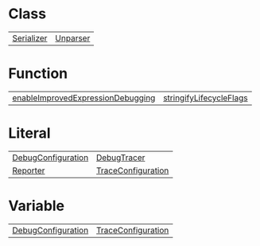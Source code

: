 # Class



|                                                                                              |                                                                                          |
| -------------------------------------------------------------------------------------------- | ---------------------------------------------------------------------------------------- |
| [Serializer](https://hamedfathi.gitbook.io/aurelia-2-doc-api/debug/binding/class/serializer) | [Unparser](https://hamedfathi.gitbook.io/aurelia-2-doc-api/debug/binding/class/unparser) |



# Function



|                                                                                                                                               |                                                                                                                   |
| --------------------------------------------------------------------------------------------------------------------------------------------- | ----------------------------------------------------------------------------------------------------------------- |
| [enableImprovedExpressionDebugging](https://hamedfathi.gitbook.io/aurelia-2-doc-api/debug/binding/function/enableimprovedexpressiondebugging) | [stringifyLifecycleFlags](https://hamedfathi.gitbook.io/aurelia-2-doc-api/debug/function/stringifylifecycleflags) |



# Literal



|                                                                                                        |                                                                                                        |
| ------------------------------------------------------------------------------------------------------ | ------------------------------------------------------------------------------------------------------ |
| [DebugConfiguration](https://hamedfathi.gitbook.io/aurelia-2-doc-api/debug/literal/debugconfiguration) | [DebugTracer](https://hamedfathi.gitbook.io/aurelia-2-doc-api/debug/literal/debugtracer)               |
| [Reporter](https://hamedfathi.gitbook.io/aurelia-2-doc-api/debug/literal/reporter)                     | [TraceConfiguration](https://hamedfathi.gitbook.io/aurelia-2-doc-api/debug/literal/traceconfiguration) |



# Variable



|                                                                                                         |                                                                                                         |
| ------------------------------------------------------------------------------------------------------- | ------------------------------------------------------------------------------------------------------- |
| [DebugConfiguration](https://hamedfathi.gitbook.io/aurelia-2-doc-api/debug/variable/debugconfiguration) | [TraceConfiguration](https://hamedfathi.gitbook.io/aurelia-2-doc-api/debug/variable/traceconfiguration) |


